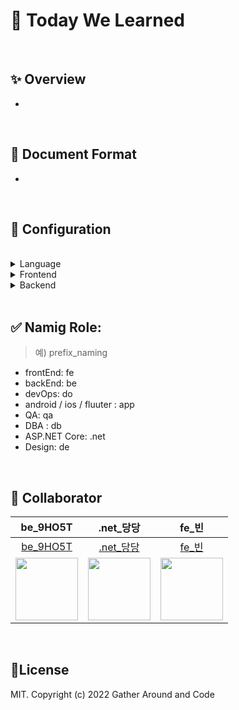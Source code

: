 # :tada: Today We Learned


<br>

## :sparkles: Overview

- []()


<br>

## :art: Document Format

- []()


<br> 

## :wrench: Configuration

<br> 

<details>
  <summary>Language</summary>
  
  <br> 
  
  - 
  - 
  - 
  - 

</details>

<details>
  <summary>Frontend</summary>
  
  <br> 
  
  - 
  

</details>

<details>
  <summary>Backend</summary>
  
  <br> 
  
  - 
  

</details>

<br>

## :white_check_mark: Namig Role: 
> 예) prefix_naming 
- frontEnd: fe
- backEnd: be
- devOps: do
- android / ios  / fluuter : app
- QA: qa
- DBA : db
- ASP.NET Core: .net
- Design: de 

<br>


## :construction_worker: Collaborator
| be_9HO5T  | .net_당당 | fe_빈 |
| :-------: | :---------: | :----------------: | 
| [be_9HO5T](https://github.com/Dongsoon-Shin) | [.net_당당](https://github.com/positiveconfident) |[fe_빈](https://github.com/holabee) |
| <img src="https://avatars.githubusercontent.com/Dongsoon-Shin" width="100"> | <img src="https://avatars.githubusercontent.com/positiveconfident" width="100"> |  <img src="https://avatars.githubusercontent.com/holabee" width="100"> |


<br>

## :page_facing_up:License
MIT. Copyright (c) 2022 Gather Around and Code
